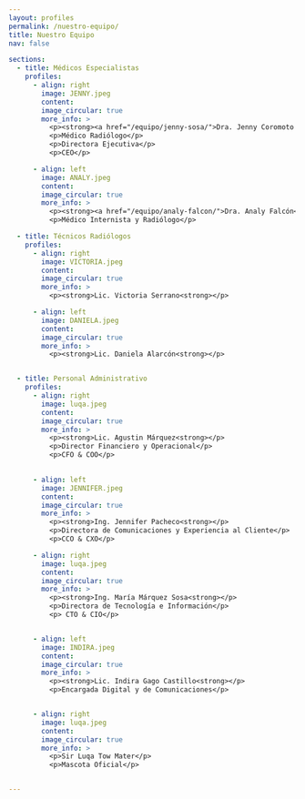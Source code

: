 ```yaml
---
layout: profiles
permalink: /nuestro-equipo/
title: Nuestro Equipo
nav: false

sections:
  - title: Médicos Especialistas
    profiles:
      - align: right
        image: JENNY.jpeg
        content: 
        image_circular: true
        more_info: >
          <p><strong><a href="/equipo/jenny-sosa/">Dra. Jenny Coromoto Sosa Guerrero</a></strong></p>
          <p>Médico Radiólogo</p>
          <p>Directora Ejecutiva</p> 
          <p>CEO</p>          

      - align: left
        image: ANALY.jpeg
        content: 
        image_circular: true
        more_info: >
          <p><strong><a href="/equipo/analy-falcon/">Dra. Analy Falcón</a></strong></p>
          <p>Médico Internista y Radiólogo</p>

  - title: Técnicos Radiólogos
    profiles:
      - align: right
        image: VICTORIA.jpeg
        content: 
        image_circular: true
        more_info: >
          <p><strong>Lic. Victoria Serrano<strong></p>

      - align: left
        image: DANIELA.jpeg
        content: 
        image_circular: true
        more_info: >
          <p><strong>Lic. Daniela Alarcón<strong></p>          


  - title: Personal Administrativo
    profiles:
      - align: right
        image: luqa.jpeg
        content: 
        image_circular: true
        more_info: >
          <p><strong>Lic. Agustin Márquez<strong></p>
          <p>Director Financiero y Operacional</p>
          <p>CFO & COO</p>
  

      - align: left
        image: JENNIFER.jpeg
        content: 
        image_circular: true
        more_info: >
          <p><strong>Ing. Jennifer Pacheco<strong></p>
          <p>Directora de Comunicaciones y Experiencia al Cliente</p>
          <p>CCO & CXO</p>

      - align: right
        image: luqa.jpeg
        content: 
        image_circular: true
        more_info: >
          <p><strong>Ing. María Márquez Sosa<strong></p>
          <p>Directora de Tecnología e Información</p>
          <p> CTO & CIO</p>


      - align: left
        image: INDIRA.jpeg
        content: 
        image_circular: true
        more_info: >
          <p><strong>Lic. Indira Gago Castillo<strong></p>
          <p>Encargada Digital y de Comunicaciones</p>


      - align: right
        image: luqa.jpeg
        content: 
        image_circular: true
        more_info: >
          <p>Sir Luqa Tow Mater</p>       
          <p>Mascota Oficial</p>


---
```

